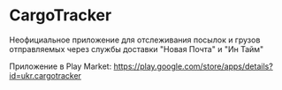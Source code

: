 # CargoTracker

Неофициальное приложение для отслеживания посылок и грузов отправляемых через службы доставки "Новая Почта" и "Ин Тайм"

Приложение в Play Market: https://play.google.com/store/apps/details?id=ukr.cargotracker
